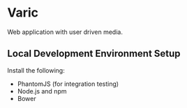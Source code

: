 Varic
=====

Web application with user driven media.


Local Development Environment Setup
-----------------------------------

Install the following:
  * PhantomJS (for integration testing)
  * Node.js and npm
  * Bower
